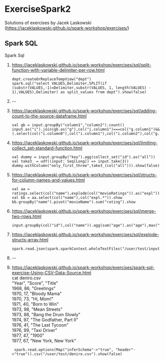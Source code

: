 # ExerciseSpark2
Solutions of exercises by Jacek Laskowski (https://jaceklaskowski.github.io/spark-workshop/exercises/)  
## Spark SQL

Spark Sql

1. https://jaceklaskowski.github.io/spark-workshop/exercises/sql/split-function-with-variable-delimiter-per-row.html  
    ```
    dept.createOrReplaceTempView("dept")
    spark.sql("select VALUES,Delimiter,SPLIT(if (substr(VALUES,-1)=Delimiter,substr(VALUES, 1, length(VALUES) - 1),VALUES),Delimiter) as split_values from dept").show(false)
    ```
2. --  
  
3. https://jaceklaskowski.github.io/spark-workshop/exercises/sql/adding-count-to-the-source-dataframe.html 
    ```
    val gb = input.groupBy("column1","column2").count()
    input.as("i").join(gb.as("g"),col("i.column1")===col("g.column1")&&col("i.column2")===col("g.column2") ).select(col("i.column0"),col("i.column1"),col("i.column2"),col("g.count")).show
    ```

4. https://jaceklaskowski.github.io/spark-workshop/exercises/sql/limiting-collect_set-standard-function.html  
    ```
    val dummy = input.groupBy("key").agg(collect_set("id").as("all"))
    val take3_ = udf((input: Seq[Long]) => input.take(3))
    dummy.withColumn("only_first_three",take3_(col("all"))).show(false)
    ```
    
5. https://jaceklaskowski.github.io/spark-workshop/exercises/sql/structs-for-column-names-and-values.html  
    ```
    val aa = ratings.select(col("name"),explode(col("movieRatings")).as("expl"))
    val bb = aa.select(col("name"),col("expl.*")).show
    bb.groupBy("name").pivot("movieName").sum("rating").show
    ```

6. https://jaceklaskowski.github.io/spark-workshop/exercises/sql/merge-two-rows.html  
     ```
     input.groupBy(col("id"),col("name")).agg(sum("age").as("age"),max("city").as("city")).show
     ```

7. https://jaceklaskowski.github.io/spark-workshop/exercises/sql/explode-structs-array.html  
    ```
    spark.read.json(spark.sparkContext.wholeTextFiles("/user/test/input.json").values).show
    ```
8. --    
    
9. https://jaceklaskowski.github.io/spark-workshop/exercises/spark-sql-exercise-Using-CSV-Data-Source.html  
        cat deniro.csv  
        "Year", "Score", "Title"  
        1968,  86, "Greetings"  
        1970,  17, "Bloody Mama"  
        1970,  73, "Hi, Mom!"  
        1971,  40, "Born to Win"  
        1973,  98, "Mean Streets"  
        1973,  88, "Bang the Drum Slowly"  
        1974,  97, "The Godfather, Part II"  
        1976,  41, "The Last Tycoon"  
        1976,  99, "Taxi Driver"  
        1977,  47, "1900"  
        1977,  67, "New York, New York"  
        
        spark.read.options(Map("inferSchema"->"true", "header"->"true")).csv("/user/test/deniro.csv").show(false)
        

